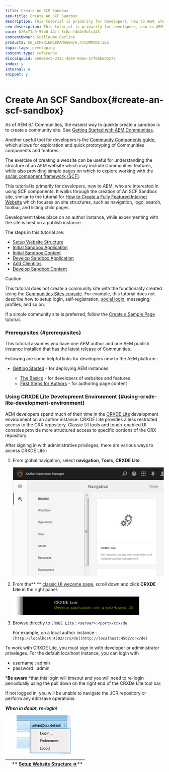 ```yaml
---
title: Create An SCF Sandbox
seo-title: Create An SCF Sandbox
description: This tutorial is primarily for developers, new to AEM, who are interested in using SCF components.  It walks through the creation of An SCF Sandbox site
seo-description: This tutorial is primarily for developers, new to AEM, who are interested in using SCF components.  It walks through the creation of An SCF Sandbox site
uuid: b26c71a9-5fb0-44ff-8c8a-f4d4e3b1c443
contentOwner: Guillaume Carlino
products: SG_EXPERIENCEMANAGER/6.4/COMMUNITIES
topic-tags: developing
content-type: reference
discoiquuid: 5e89e3c5-232c-4505-9de5-57f0bbe05277
index: y
internal: n
snippet: y
---
```


# Create An SCF Sandbox{#create-an-scf-sandbox}

As of AEM 6.1 Communities, the easiest way to quickly create a sandbox is to create a community site. See [Getting Started with AEM Communities](../../communities/using/getting-started.md).

Another useful tool for developers is the [Community Components guide](../../communities/using/components-guide.md), which allows for exploration and quick prototyping of Communities components and features.

The exercise of creating a website can be useful for understanding the structure of an AEM website which may include Communities features, while also providing simple pages on which to explore working with the [social component framework (SCF)](../../communities/using/scf.md).

This tutorial is primarily for developers, new to AEM, who are interested in using SCF components. It walks through the creation of An SCF Sandbox site, similar to the tutorial for [How to Create a Fully Featured Internet Website](../../sites/developing/using/website.md) which focuses on site structures, such as navigation, logo, search, toolbar, and listing child pages.

Development takes place on an author instance, while experimenting with the site is best on a publish instance.

The steps in this tutorial are:

* [Setup Website Structure](../../communities/using/setup-website.md)
* [Initial Sandbox Application](../../communities/using/initial-app.md)
* [Initial Sandbox Content](../../communities/using/initial-content.md)
* [Develop Sandbox Application](../../communities/using/develop-app.md)
* [Add Clientlibs](../../communities/using/add-clientlibs.md)
* [Develop Sandbox Content](../../communities/using/develop-content.md)

>[!CAUTION]
>
>This tutorial does not create a community site with the functionality created using the [Communities Sites console](../../communities/using/sites-console.md). For example, this tutorial does not describe how to setup login, self-registration, [social login](../../communities/using/social-login.md), messaging, profiles, and so on.
>
>If a simple community site is preferred, follow the [Create a Sample Page](../../communities/using/create-sample-page.md) tutorial.

### Prerequisites {#prerequisites}

This tutorial assumes you have one AEM author and one AEM publish instance installed that has the [latest release](../../communities/using/deploy-communities.md#latestreleases) of Communities.

Following are some helpful links for developers new to the AEM platform :

* [Getting Started](../../sites/deploying/using/deploy.md#gettingstarted) - for deploying AEM instances

    * [The Basics](../../sites/developing/using/the-basics.md) - for developers of websites and features
    * [First Steps for Authors](../../sites/authoring/using/first-steps.md) - for authoring page content

### Using CRXDE Lite Development Environment {#using-crxde-lite-development-environment}

AEM developers spend much of their time in the [CRXDE Lite](../../sites/developing/using/developing-with-crxde-lite.md) development environment on an author instance. CRXDE Lite provides a less restricted access to the CRX repository. Classic UI tools and touch-enabled UI consoles provide more structured access to specific portions of the CRX repository.

After signing in with administrative privileges, there are various ways to access CRXDE Lite :

1. From global navigation, select **navigation**, **Tools**, **CRXDE Lite**.

   ![](assets/chlimage_1-363.png)

1. From the** ** [classic UI wecome page](http://localhost:4502/welcome.html), scroll down and click **CRXDE Lite** in the right panel.

   ![](assets/chlimage_1-364.png)

1. Browse directly to `CRXDE Lite` : `<server>:<port>/crx/de`

   For example, on a local author instance : ` [http://localhost:4502/crx/de](http://localhost:4502/crx/de)`

To work with CRXDE Lite, you must sign in with developer or administrator priveleges. For the default localhost instance, you can login with

* username : admin
* password : admin

***Be aware** *that this login will timeout and you will need to re-login periodically using the pull down on the right end of the CRXDe Lite tool bar.

If not logged in, you will be unable to navigate the JCR repository or perform any edit/save operations.

***When in doubt, re-login!***

![](assets/chlimage_1-365.png) 

|   |** [Setup Website Structure ⇒](../../communities/using/setup-website.md)** |
|---|---|

